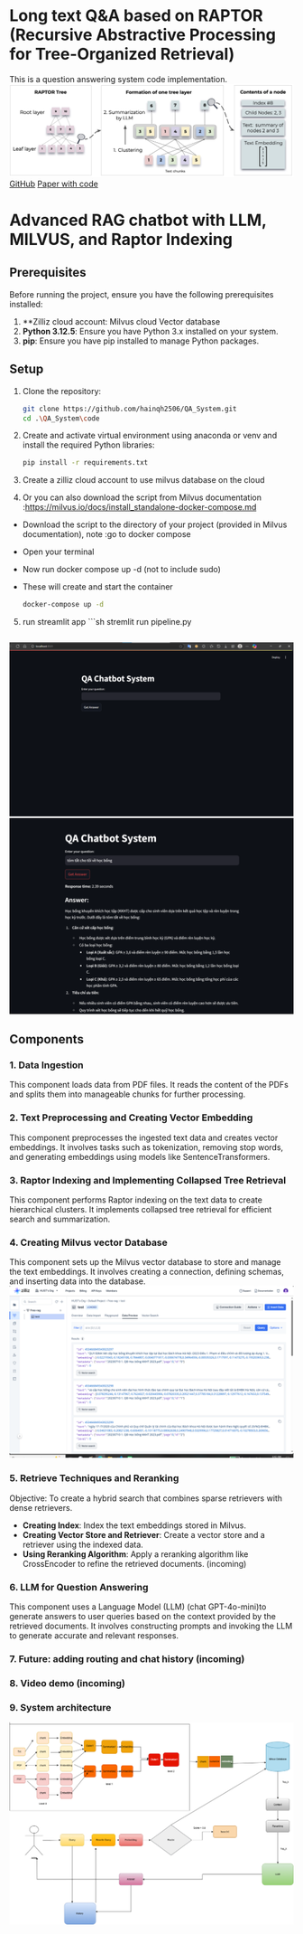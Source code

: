 # Long text Q&A based on RAPTOR (Recursive Abstractive Processing for Tree-Organized Retrieval)
This is a question answering system code implementation.
![raptor](img/raptor.jpg)
[GitHub](https://github.com/parthsarthi03/raptor.git)
[Paper with code](https://paperswithcode.com/sota/question-answering-on-quality?p=raptor-recursive-abstractive-processing-for)


#  Advanced RAG chatbot with LLM, MILVUS, and Raptor Indexing

## Prerequisites

Before running the project, ensure you have the following prerequisites installed:

1. **Zilliz cloud account: Milvus cloud Vector database 
2. **Python 3.12.5**: Ensure you have Python 3.x installed on your system.
3. **pip**: Ensure you have pip installed to manage Python packages.

## Setup

1. Clone the repository:
    ```sh
    git clone https://github.com/hainqh2506/QA_System.git
    cd .\QA_System\code
    ```

2. Create and activate virtual environment using anaconda or venv and install the required Python libraries:
    ```sh
    pip install -r requirements.txt
    ```

3. Create a zilliz cloud account to use milvus database on the cloud

4. Or you can also download the script from Milvus documentation :https://milvus.io/docs/install_standalone-docker-compose.md
- Download the script to the directory of your project (provided in Milvus documentation), note :go to docker compose
- Open your terminal
- Now run docker compose up -d  (not to include sudo)
- These will create and start the container

    ```sh
    docker-compose up -d
    ```
5. run streamlit app
       ```sh
    stremlit run pipeline.py
    ```
![Simple Q&A interface](img/img.png)
![Simple Q&A ](img/img2.png)

## Components

### 1. Data Ingestion
This component loads data from PDF files. It reads the content of the PDFs and splits them into manageable chunks for further processing.

### 2. Text Preprocessing and Creating Vector Embedding
This component preprocesses the ingested text data and creates vector embeddings. It involves tasks such as tokenization, removing stop words, and generating embeddings using models like SentenceTransformers.

### 3. Raptor Indexing and Implementing Collapsed Tree Retrieval
This component performs Raptor indexing on the text data to create hierarchical clusters. It implements collapsed tree retrieval for efficient search and summarization.

### 4. Creating Milvus vector Database
This component sets up the Milvus vector database to store and manage the text embeddings. It involves creating a connection, defining schemas, and inserting data into the database.
![Zilliz cloud](img/milvus.png)


### 5. Retrieve Techniques and Reranking
Objective: To create a hybrid search that combines sparse retrievers with dense retrievers.
- **Creating Index**: Index the text embeddings stored in Milvus.
- **Creating Vector Store and Retriever**: Create a vector store and a retriever using the indexed data.
- **Using Reranking Algorithm**: Apply a reranking algorithm like CrossEncoder to refine the retrieved documents. (incoming)

### 6. LLM for Question Answering
This component uses a Language Model (LLM) (chat GPT-4o-mini)to generate answers to user queries based on the context provided by the retrieved documents. It involves constructing prompts and invoking the LLM to generate accurate and relevant responses.

### 7. Future: adding routing and chat history (incoming)

### 8. Video demo (incoming)

### 9. System architecture
![Proposed system architecture](img/img3.png)
